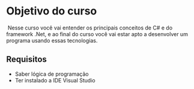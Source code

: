 # Objetivo do curso

​	Nesse curso você vai entender os principais conceitos de C# e do framework .Net, e ao final do curso você vai estar apto a desenvolver um programa usando essas tecnologias.

## Requisitos

- Saber lógica de programação
- Ter instalado a IDE Visual Studio

